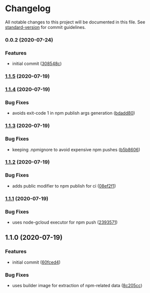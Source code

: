 # Changelog

All notable changes to this project will be documented in this file. See [standard-version](https://github.com/conventional-changelog/standard-version) for commit guidelines.

### 0.0.2 (2020-07-24)


### Features

* initial commit ([308548c](https://github.com/figedi/svc-config/commit/308548c34e96aaa2cbf98fc3388443531c2ab1e6))

### [1.1.5](https://github.com/figedi/metering/compare/v1.1.4...v1.1.5) (2020-07-19)

### [1.1.4](https://github.com/figedi/metering/compare/v1.1.3...v1.1.4) (2020-07-19)


### Bug Fixes

* avoids exit-code 1 in npm publish args generation ([bdadd80](https://github.com/figedi/metering/commit/bdadd804c98c8d4cc62124f00828401d190f3864))

### [1.1.3](https://github.com/figedi/metering/compare/v1.1.2...v1.1.3) (2020-07-19)


### Bug Fixes

* keeping .npmignore to avoid expensive npm pushes ([b5b8606](https://github.com/figedi/metering/commit/b5b86063043be5a3af86263dbfbb3190610e385c))

### [1.1.2](https://github.com/figedi/metering/compare/v1.1.1...v1.1.2) (2020-07-19)


### Bug Fixes

* adds public modifier to npm publish for ci ([08ef2f1](https://github.com/figedi/metering/commit/08ef2f10e33f0e92d2de0049fcb0d91cc5193ac7))

### [1.1.1](https://github.com/figedi/metering/compare/v1.1.0...v1.1.1) (2020-07-19)


### Bug Fixes

* uses node-gcloud executor for npm push ([2393571](https://github.com/figedi/metering/commit/23935710a3ff082c02c96e59e3a0a41662ae2682))

## 1.1.0 (2020-07-19)


### Features

* initial commit ([60fced4](https://github.com/figedi/metering/commit/60fced4f34ec0215802163810aa86bac8ec83c13))


### Bug Fixes

* uses builder image for extraction of npm-related data ([8c205cc](https://github.com/figedi/metering/commit/8c205cc077366aa2ba9edb46296be35832d9474c))
